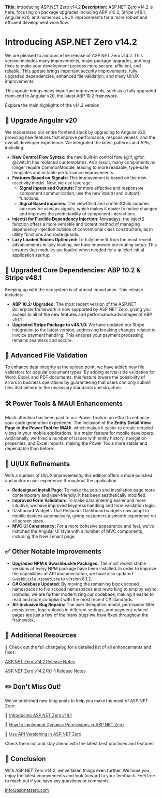 **Title:** Introducing ASP.NET Zero v14.2
**Description:** ASP.NET Zero v14.2 is here, focusing on package upgrades including ABP v10.2, Stripe v48.1, Angular v20, and numerous UI/UX improvements for a more robust and efficient development workflow.

# Introducing ASP.NET Zero v14.2

We are pleased to announce the release of ASP.NET Zero v14.2. This version includes many improvements, major package upgrades, and bug fixes to make your development process more secure, efficient, and reliable. This update brings important security improvements, fully upgraded dependencies, enhanced file validation, and many UI/UX improvements.

This update brings many important improvements, such as a fully upgraded front-end to Angular v20, the latest ABP 10.2 framework.

Explore the main highlights of the v14.2 version.

## 🚀 Upgrade Angular v20

We modernized our entire frontend stack by upgrading to Angular v20, providing new features that improve performance, responsiveness, and the overall developer experience. We integrated the latest patterns and APIs, including:

- **New Control Flow Syntax:** the new built-in control flow (@if, @for, @switch) has replaced our templates. As a result, many components no longer require CommonModule, leading to more readable, type-safe templates and notable performance improvements.
- **Features Based on Signals:** This improvement is based on the new reactivity model. Now, we use leverage:
  - **Signal Inputs and Outputs:** For more effective and responsive component communication, use the new input() and output() functions.
  - **Signal Based inquiries:** The viewChild and contentChild inquiries can now be used as signals, which makes it easier to notice changes and improves the predictability of component interactions.
- **Inject() for Flexible Dependency Injection:** Nowadays, the inject() function offers a more versatile and potent method of managing dependency injection outside of conventional class constructors, as in utility functions and route guards.
- **Lazy Loaded Routes Optimized:** To fully benefit from the most recent advancements in lazy loading, we have improved our routing setup. This ensures that modules are loaded when needed for a quicker initial application startup.

## 🚀 Upgraded Core Dependencies: ABP 10.2 & Stripe v48.1

Keeping up with the ecosystem is of utmost importance. This release includes:

- **ABP 10.2: Upgraded:** The most recent version of the ASP.NET Boilerplate framework is now supported by ASP.NET Zero, giving you access to all of the new features and performance advantages of ABP v10.2.
- **Upgraded Stripe Package to v48.1.0:** We have updated our Stripe integration to the latest version, addressing breaking changes related to invoice payment handling. This ensures your payment processing remains seamless and secure.

## 📄 Advanced File Validation

To enhance data integrity at the upload point, we have added new file validators for popular document types. By adding server-side validation for Word, Excel, and PDF documents, this feature lowers the possibility of errors in business operations by guaranteeing that users can only submit files that adhere to the necessary standards and structure.

## 🛠️ Power Tools & MAUI Enhancements

Much attention has been paid to our Power Tools in an effort to enhance your code generation experience. The inclusion of the **Entity Detail View Page to the Power Tool for MAUI**, which makes it easier to create detailed views in your mobile applications, is a major feature for mobile developers. Additionally, we fixed a number of issues with entity history, navigation properties, and Excel imports, making the Power Tools more stable and dependable than before.

## 🎨 UI/UX Refinements

With a number of UI/UX improvements, this edition offers a more polished and uniform user experience throughout the application:

- **Redesigned Install Page:** To make the setup and installation page more contemporary and user-friendly, it has been aesthetically modified.
- **Improved Form Validation:** To make data entering easier and more intuitive, we have improved keypress handling and form validation logic.
- Dashboard Widgets That Respond: Dashboard widgets now adapt to mobile devices automatically, giving customers a smooth experience on all screen sizes.
- **MVC UI Consistency:** For a more cohesive appearance and feel, we've matched the Angular UI style with a number of MVC components, including the New Tenant page.

## ✅ Other Notable Improvements

- **Upgraded NPM & Swashbuckle Packages:** The most recent stable versions of every NPM package have been installed. In order to improve the capabilities of API documentation, we have also updated `Swashbuckle.AspNetCore` to version 8.1.2.
- **C# Codebase Updated:** By moving the remaining block scoped namespaces to file scoped namespaces and reworking to employ async lambdas, we are further modernizing our codebase, making it easier to read and more compliant with the most recent C# standards.
- **All-inclusive Bug Repairs:** The user delegation modal, permission filter persistence, logo uploads in different settings, and payment-related pages are just a few of the many bugs we have fixed throughout the framework.

## 🔗 Additional Resources

📢 Check out the full changelog for a detailed list of all enhancements and fixes:

[ASP.NET Zero v14.2 Release Notes](https://github.com/aspnetzero/aspnet-zero-core/releases/tag/v14.2.0)

[ASP.NET Zero v14.2 RC-1 Release Notes](https://github.com/aspnetzero/aspnet-zero-core/releases/tag/v14.2.0-rc.1)

## ✏️ Don't Miss Out!

We’ve published new blog posts to help you make the most of ASP.NET Zero:

📌 [Introducing ASP.NET Zero v14.1](https://aspnetzero.com/blog/introducing-asp.net-zero-v14.1)

📌 [How to Implement Dynamic Permissions in ASP.NET Zero](https://aspnetzero.com/blog/how-to-implement-dynamic-permissions-in-asp.net-zero)

📌 [Use API Versioning in ASP.NET Zero](https://aspnetzero.com/blog/use-api-versioning-in-asp.net-zero)

Check them out and stay ahead with the latest best practices and features!

## 🙏 Conclusion

With ASP.NET Zero v14.2, we’ve taken things even further. We hope you enjoy the latest improvements and look forward to your feedback. Feel free to reach out if you have any questions or comments.

<a href="mailto:info@aspnetzero.com">info@aspnetzero.com</a>